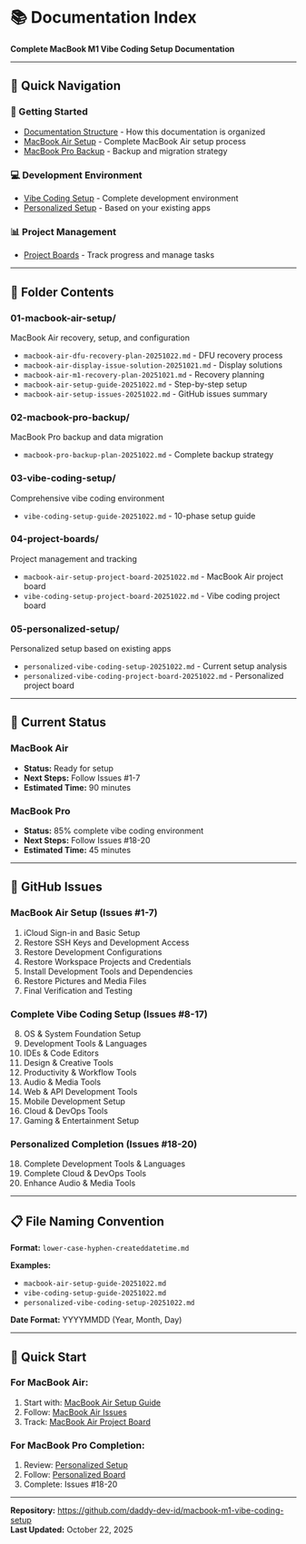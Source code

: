 # 📚 Documentation Index

**Complete MacBook M1 Vibe Coding Setup Documentation**

---

## 🎯 **Quick Navigation**

### **🚀 Getting Started**
- [Documentation Structure](README.md) - How this documentation is organized
- [MacBook Air Setup](01-macbook-air-setup/) - Complete MacBook Air setup process
- [MacBook Pro Backup](02-macbook-pro-backup/) - Backup and migration strategy

### **💻 Development Environment**
- [Vibe Coding Setup](03-vibe-coding-setup/) - Complete development environment
- [Personalized Setup](05-personalized-setup/) - Based on your existing apps

### **📊 Project Management**
- [Project Boards](04-project-boards/) - Track progress and manage tasks

---

## 📁 **Folder Contents**

### **01-macbook-air-setup/**
MacBook Air recovery, setup, and configuration
- `macbook-air-dfu-recovery-plan-20251022.md` - DFU recovery process
- `macbook-air-display-issue-solution-20251021.md` - Display solutions
- `macbook-air-m1-recovery-plan-20251021.md` - Recovery planning
- `macbook-air-setup-guide-20251022.md` - Step-by-step setup
- `macbook-air-setup-issues-20251022.md` - GitHub issues summary

### **02-macbook-pro-backup/**
MacBook Pro backup and data migration
- `macbook-pro-backup-plan-20251022.md` - Complete backup strategy

### **03-vibe-coding-setup/**
Comprehensive vibe coding environment
- `vibe-coding-setup-guide-20251022.md` - 10-phase setup guide

### **04-project-boards/**
Project management and tracking
- `macbook-air-setup-project-board-20251022.md` - MacBook Air project board
- `vibe-coding-setup-project-board-20251022.md` - Vibe coding project board

### **05-personalized-setup/**
Personalized setup based on existing apps
- `personalized-vibe-coding-setup-20251022.md` - Current setup analysis
- `personalized-vibe-coding-project-board-20251022.md` - Personalized project board

---

## 🎵 **Current Status**

### **MacBook Air**
- **Status:** Ready for setup
- **Next Steps:** Follow Issues #1-7
- **Estimated Time:** 90 minutes

### **MacBook Pro**
- **Status:** 85% complete vibe coding environment
- **Next Steps:** Follow Issues #18-20
- **Estimated Time:** 45 minutes

---

## 🔗 **GitHub Issues**

### **MacBook Air Setup (Issues #1-7)**
1. iCloud Sign-in and Basic Setup
2. Restore SSH Keys and Development Access
3. Restore Development Configurations
4. Restore Workspace Projects and Credentials
5. Install Development Tools and Dependencies
6. Restore Pictures and Media Files
7. Final Verification and Testing

### **Complete Vibe Coding Setup (Issues #8-17)**
8. OS & System Foundation Setup
9. Development Tools & Languages
10. IDEs & Code Editors
11. Design & Creative Tools
12. Productivity & Workflow Tools
13. Audio & Media Tools
14. Web & API Development Tools
15. Mobile Development Setup
16. Cloud & DevOps Tools
17. Gaming & Entertainment Setup

### **Personalized Completion (Issues #18-20)**
18. Complete Development Tools & Languages
19. Complete Cloud & DevOps Tools
20. Enhance Audio & Media Tools

---

## 📋 **File Naming Convention**

**Format:** `lower-case-hyphen-createddatetime.md`

**Examples:**
- `macbook-air-setup-guide-20251022.md`
- `vibe-coding-setup-guide-20251022.md`
- `personalized-vibe-coding-setup-20251022.md`

**Date Format:** YYYYMMDD (Year, Month, Day)

---

## 🚀 **Quick Start**

### **For MacBook Air:**
1. Start with: [MacBook Air Setup Guide](01-macbook-air-setup/macbook-air-setup-guide-20251022.md)
2. Follow: [MacBook Air Issues](01-macbook-air-setup/macbook-air-setup-issues-20251022.md)
3. Track: [MacBook Air Project Board](04-project-boards/macbook-air-setup-project-board-20251022.md)

### **For MacBook Pro Completion:**
1. Review: [Personalized Setup](05-personalized-setup/personalized-vibe-coding-setup-20251022.md)
2. Follow: [Personalized Board](05-personalized-setup/personalized-vibe-coding-project-board-20251022.md)
3. Complete: Issues #18-20

---

**Repository:** https://github.com/daddy-dev-id/macbook-m1-vibe-coding-setup  
**Last Updated:** October 22, 2025